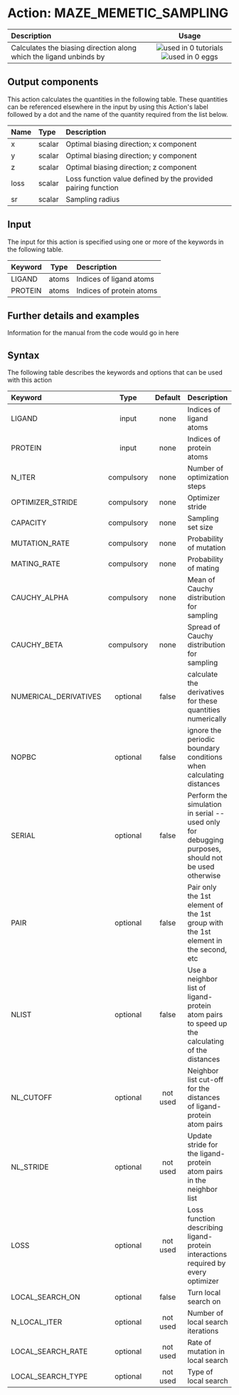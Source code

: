 # Action: MAZE_MEMETIC_SAMPLING

| Description    | Usage |
|:--------|:--------:|
| Calculates the biasing direction along which the ligand unbinds by | ![used in 0 tutorials](https://img.shields.io/badge/tutorials-0-red.svg)![used in 0 eggs](https://img.shields.io/badge/nest-0-red.svg) | 

## Output components

This action calculates the quantities in the following table.  These quantities can be referenced elsewhere in the input by using this Action's label followed by a dot and the name of the quantity required from the list below.

| Name | Type | Description |
|:-------|:-----|:-------|
| x | scalar | Optimal biasing direction; x component | 
| y | scalar | Optimal biasing direction; y component | 
| z | scalar | Optimal biasing direction; z component | 
| loss | scalar | Loss function value defined by the provided pairing function | 
| sr | scalar | Sampling radius | 


## Input

The input for this action is specified using one or more of the keywords in the following table.

| Keyword |  Type | Description |
|:--------|:------:|:-----------|
| LIGAND | atoms | Indices of ligand atoms |
| PROTEIN | atoms | Indices of protein atoms |


## Further details and examples 
Information for the manual from the code would go in here 
## Syntax 
The following table describes the keywords and options that can be used with this action 

| Keyword | Type | Default | Description |
|:-------|:----:|:-------:|:-----------|
| LIGAND | input | none | Indices of ligand atoms |
| PROTEIN | input | none | Indices of protein atoms |
| N_ITER | compulsory | none | Number of optimization steps |
| OPTIMIZER_STRIDE | compulsory | none | Optimizer stride |
| CAPACITY | compulsory | none | Sampling set size |
| MUTATION_RATE | compulsory | none | Probability of mutation |
| MATING_RATE | compulsory | none | Probability of mating |
| CAUCHY_ALPHA | compulsory | none | Mean of Cauchy distribution for sampling |
| CAUCHY_BETA | compulsory | none | Spread of Cauchy distribution for sampling |
| NUMERICAL_DERIVATIVES | optional | false |  calculate the derivatives for these quantities numerically |
| NOPBC | optional | false |  ignore the periodic boundary conditions when calculating distances |
| SERIAL | optional | false |  Perform the simulation in serial -- used only for debugging purposes, should not be used otherwise |
| PAIR | optional | false |  Pair only the 1st element of the 1st group with the 1st element in the second, etc |
| NLIST | optional | false |  Use a neighbor list of ligand-protein atom pairs to speed up the calculating of the distances |
| NL_CUTOFF | optional | not used | Neighbor list cut-off for the distances of ligand-protein atom pairs |
| NL_STRIDE | optional | not used | Update stride for the ligand-protein atom pairs in the neighbor list |
| LOSS | optional | not used | Loss function describing ligand-protein interactions required by every optimizer |
| LOCAL_SEARCH_ON | optional | false |  Turn local search on |
| N_LOCAL_ITER | optional | not used | Number of local search iterations |
| LOCAL_SEARCH_RATE | optional | not used | Rate of mutation in local search |
| LOCAL_SEARCH_TYPE | optional | not used | Type of local search |
